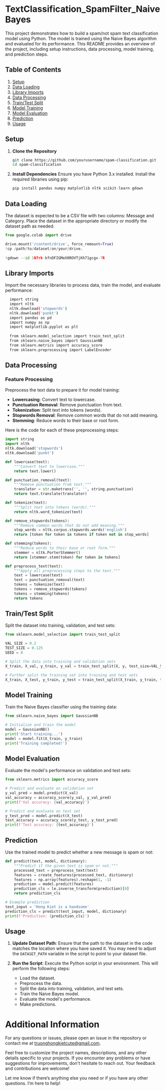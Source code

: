 # TextClassification_SpamFilter_NaiveBayes

This project demonstrates how to build a spam/not spam text classification model using Python. The model is trained using the Naive Bayes algorithm and evaluated for its performance. This README provides an overview of the project, including setup instructions, data processing, model training, and prediction steps.

## Table of Contents

1. [Setup](#setup)
2. [Data Loading](#data-loading)
3. [Library Imports](#library-imports)
4. [Data Processing](#data-processing)
5. [Train/Test Split](#traintest-split)
6. [Model Training](#model-training)
7. [Model Evaluation](#model-evaluation)
8. [Prediction](#prediction)
9. [Usage](#usage)

## Setup

1. **Clone the Repository**

   ```bash
   git clone https://github.com/yourusername/spam-classification.git
   cd spam-classification
   ```
2. **Install Dependencies**
Ensure you have Python 3.x installed. Install the required libraries using pip:

   ```python
   pip install pandas numpy matplotlib nltk scikit-learn gdown
   ```

## Data Loading
The dataset is expected to be a CSV file with two columns: Message and Category. Place the dataset in the appropriate directory or modify the dataset path as needed.

  ```python
  from google.colab import drive
  
  drive.mount('/content/drive', force_remount=True)
  !cp /path/to/dataset/on/your/drive.
    
  !gdown --id 1N7rk-kfnDFIGMeX0ROVTjKh71gcgx-7R
```


## Library Imports
Import the necessary libraries to process data, train the model, and evaluate performance:

  ```bash
    import string
    import nltk
    nltk.download('stopwords')
    nltk.download('punkt')
    import pandas as pd
    import numpy as np
    import matplotlib.pyplot as plt
    
    from sklearn.model_selection import train_test_split
    from sklearn.naive_bayes import GaussianNB
    from sklearn.metrics import accuracy_score
    from sklearn.preprocessing import LabelEncoder
  ```

## Data Processing

### Feature Processing

Preprocess the text data to prepare it for model training:

- **Lowercasing**: Convert text to lowercase.
- **Punctuation Removal**: Remove punctuation from text.
- **Tokenization**: Split text into tokens (words).
- **Stopwords Removal**: Remove common words that do not add meaning.
- **Stemming**: Reduce words to their base or root form.

Here is the code for each of these preprocessing steps:

```python
import string
import nltk
nltk.download('stopwords')
nltk.download('punkt')

def lowercase(text):
    """Convert text to lowercase."""
    return text.lower()

def punctuation_removal(text):
    """Remove punctuation from text."""
    translator = str.maketrans('', '', string.punctuation)
    return text.translate(translator)

def tokenize(text):
    """Split text into tokens (words)."""
    return nltk.word_tokenize(text)

def remove_stopwords(tokens):
    """Remove common words that do not add meaning."""
    stop_words = nltk.corpus.stopwords.words('english')
    return [token for token in tokens if token not in stop_words]

def stemming(tokens):
    """Reduce words to their base or root form."""
    stemmer = nltk.PorterStemmer()
    return [stemmer.stem(token) for token in tokens]

def preprocess_text(text):
    """Apply all preprocessing steps to the text."""
    text = lowercase(text)
    text = punctuation_removal(text)
    tokens = tokenize(text)
    tokens = remove_stopwords(tokens)
    tokens = stemming(tokens)
    return tokens
```

## Train/Test Split

Split the dataset into training, validation, and test sets:

```python
from sklearn.model_selection import train_test_split

VAL_SIZE = 0.2
TEST_SIZE = 0.125
SEED = 0

# Split the data into training and validation sets
X_train, X_val, y_train, y_val = train_test_split(X, y, test_size=VAL_SIZE, shuffle=True, random_state=SEED)

# Further split the training set into training and test sets
X_train, X_test, y_train, y_test = train_test_split(X_train, y_train, test_size=TEST_SIZE, shuffle=True, random_state=SEED)
```
## Model Training

Train the Naive Bayes classifier using the training data:

```python
from sklearn.naive_bayes import GaussianNB

# Initialize and train the model
model = GaussianNB()
print('Start training...')
model = model.fit(X_train, y_train)
print('Training completed!')
```

## Model Evaluation

Evaluate the model's performance on validation and test sets:

```python
from sklearn.metrics import accuracy_score

# Predict and evaluate on validation set
y_val_pred = model.predict(X_val)
val_accuracy = accuracy_score(y_val, y_val_pred)
print(f'Val accuracy: {val_accuracy}')

# Predict and evaluate on test set
y_test_pred = model.predict(X_test)
test_accuracy = accuracy_score(y_test, y_test_pred)
print(f'Test accuracy: {test_accuracy}')
```

## Prediction

Use the trained model to predict whether a new message is spam or not:

```python
def predict(text, model, dictionary):
    """Predict if the given text is spam or not."""
    processed_text = preprocess_text(text)
    features = create_features(processed_text, dictionary)
    features = np.array(features).reshape(1, -1)
    prediction = model.predict(features)
    prediction_cls = le.inverse_transform(prediction)[0]
    return prediction_cls

# Example prediction
test_input = 'Hong Kiet is a handsome'
prediction_cls = predict(test_input, model, dictionary)
print(f'Prediction: {prediction_cls}')
```
## Usage

1. **Update Dataset Path**: Ensure that the path to the dataset in the code matches the location where you have saved it. You may need to adjust the `DATASET_PATH` variable in the script to point to your dataset file.

2. **Run the Script**: Execute the Python script in your environment. This will perform the following steps:
   - Load the dataset.
   - Preprocess the data.
   - Split the data into training, validation, and test sets.
   - Train the Naive Bayes model.
   - Evaluate the model's performance.
   - Make predictions.
  
# Additional Information

For any questions or issues, please open an issue in the repository or contact me at [truonghongkietcute@gmail.com](mailto:truonghongkietcute@gmail.com).

Feel free to customize the project names, descriptions, and any other details specific to your projects. If you encounter any problems or have suggestions for improvements, don't hesitate to reach out. Your feedback and contributions are welcome!

Let me know if there’s anything else you need or if you have any other questions. I’m here to help!



